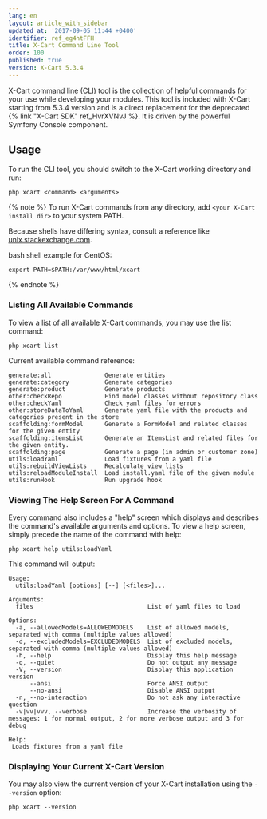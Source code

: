 ```yaml
---
lang: en
layout: article_with_sidebar
updated_at: '2017-09-05 11:44 +0400'
identifier: ref_eg4htFFH
title: X-Cart Command Line Tool
order: 100
published: true
version: X-Cart 5.3.4
---
```

X-Cart command line (CLI) tool is the collection of helpful commands for your use while developing your modules. This tool is included with X-Cart starting from 5.3.4 version and is a direct replacement for the deprecated {% link "X-Cart SDK" ref_HvrXVNvJ %}. It is driven by the powerful Symfony Console component.

## Usage

To run the CLI tool, you should switch to the X-Cart working directory and run:

```
php xcart <command> <arguments>
```

{% note %}
To run X-Cart commands from any directory, add `<your X-Cart install dir>` to your system PATH.

Because shells have differing syntax, consult a reference like [unix.stackexchange.com](http://unix.stackexchange.com/questions/117467/how-to-permanently-set-environmental-variables).

bash shell example for CentOS:

```
export PATH=$PATH:/var/www/html/xcart
```

{% endnote %}

### Listing All Available Commands

To view a list of all available X-Cart commands, you may use the list command:

```
php xcart list
```

Current available command reference:

```
generate:all               Generate entities
generate:category          Generate categories
generate:product           Generate products
other:checkRepo            Find model classes without repository class
other:checkYaml            Check yaml files for errors
other:storeDataToYaml      Generate yaml file with the products and categories present in the store
scaffolding:formModel      Generate a FormModel and related classes for the given entity
scaffolding:itemsList      Generate an ItemsList and related files for the given entity.
scaffolding:page           Generate a page (in admin or customer zone)
utils:loadYaml             Load fixtures from a yaml file
utils:rebuildViewLists     Recalculate view lists
utils:reloadModuleInstall  Load install.yaml file of the given module
utils:runHook              Run upgrade hook
```

### Viewing The Help Screen For A Command

Every command also includes a "help" screen which displays and describes the command's available arguments and options. To view a help screen, simply precede the name of the command with help:

```
php xcart help utils:loadYaml
```

This command will output:

```
Usage:
  utils:loadYaml [options] [--] [<files>]...

Arguments:
  files                                List of yaml files to load

Options:
  -a, --allowedModels=ALLOWEDMODELS    List of allowed models, separated with comma (multiple values allowed)
  -d, --excludedModels=EXCLUDEDMODELS  List of excluded models, separated with comma (multiple values allowed)
  -h, --help                           Display this help message
  -q, --quiet                          Do not output any message
  -V, --version                        Display this application version
      --ansi                           Force ANSI output
      --no-ansi                        Disable ANSI output
  -n, --no-interaction                 Do not ask any interactive question
  -v|vv|vvv, --verbose                 Increase the verbosity of messages: 1 for normal output, 2 for more verbose output and 3 for debug

Help:
 Loads fixtures from a yaml file
```

### Displaying Your Current X-Cart Version

You may also view the current version of your X-Cart installation using the `--version` option:

```
php xcart --version
```
